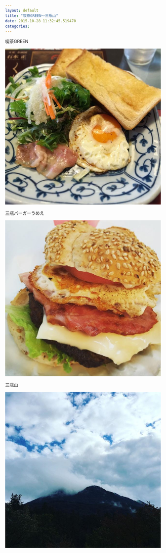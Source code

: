 ```yaml
---
layout: default
title: "喫茶GREEN〜三瓶山"
date: 2015-10-28 11:32:45.519470
categories: 
---
```


喫茶GREEN

![喫茶GREEN](/assets/images/201510/12142446_904791109589401_1252207579_n.jpg)

三瓶バーガーうめえ

![三瓶バーガー](/assets/images/201510/12081212_1021171314602198_1215547375_n.jpg)

三瓶山

![](/assets/images/201510/12107673_1506091016352001_1684623125_n.jpg)


